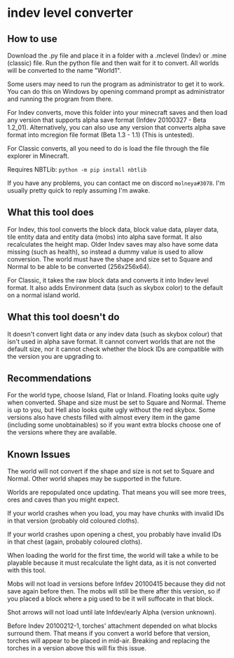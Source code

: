 # indev level converter

## How to use
Download the .py file and place it in a folder with a .mclevel (Indev) or .mine (classic) file. Run the python file and then wait for it to convert. 
All worlds will be converted to the name "World1".

Some users may need to run the program as administrator to get it to work. You can do this on Windows by opening command prompt as administrator and running the program from there.

For Indev converts, move this folder into your minecraft saves and then load any version that supports alpha save format (Infdev 20100327 - Beta 1.2_01).
Alternatively, you can also use any version that converts alpha save format into mcregion file format (Beta 1.3 - 1.1) (This is untested). 

For Classic converts, all you need to do is load the file through the file explorer in Minecraft.

Requires NBTLib: `python -m pip install nbtlib`

If you have any problems, you can contact me on discord `molneya#3078`. I'm usually pretty quick to reply assuming I'm awake.

## What this tool does
For Indev, this tool converts the block data, block value data, player data, tile entity data and entity data (mobs) into alpha save format. 
It also recalculates the height map.
Older Indev saves may also have some data missing (such as health), so instead a dummy value is used to allow conversion.
The world must have the shape and size set to Square and Normal to be able to be converted (256x256x64).

For Classic, it takes the raw block data and converts it into Indev level format.
It also adds Environment data (such as skybox color) to the default on a normal island world.

## What this tool doesn't do
It doesn't convert light data or any indev data (such as skybox colour) that isn't used in alpha save format.
It cannot convert worlds that are not the default size, nor it cannot check whether the block IDs are compatible with the version you are upgrading to.

## Recommendations
For the world type, choose Island, Flat or Inland. Floating looks quite ugly when converted.
Shape and size must be set to Square and Normal.
Theme is up to you, but Hell also looks quite ugly without the red skybox.
Some versions also have chests filled with almost every item in the game (including some unobtainables) so if you want extra blocks choose one of the versions where they are available.

## Known Issues
The world will not convert if the shape and size is not set to Square and Normal.
Other world shapes may be supported in the future.

Worlds are repopulated once updating. That means you will see more trees, ores and caves than you might expect.

If your world crashes when you load, you may have chunks with invalid IDs in that version (probably old coloured cloths).

If your world crashes upon opening a chest, you probably have invalid IDs in that chest (again, probably coloured cloths).

When loading the world for the first time, the world will take a while to be playable because it must recalculate the light data, as it is not converted with this tool.

Mobs will not load in versions before Infdev 20100415 because they did not save again before then.
The mobs will still be there after this version, so if you placed a block where a pig used to be it will suffocate in that block.

Shot arrows will not load until late Infdev/early Alpha (version unknown).

Before Indev 20100212-1, torches' attachment depended on what blocks surround them.
That means if you convert a world before that version, torches will appear to be placed in mid-air.
Breaking and replacing the torches in a version above this will fix this issue.
